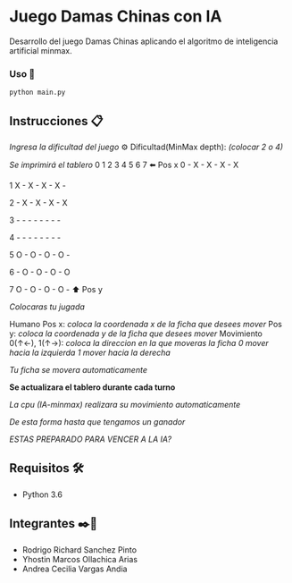 # Juego Damas Chinas con IA

Desarrollo del juego Damas Chinas aplicando el algoritmo de inteligencia artificial minmax.


### Uso 🔧

```
python main.py

```

## Instrucciones 📋

_Ingresa la dificultad del juego_ ⚙️
 Dificultad(MinMax depth): _(colocar 2 o 4)_

_Se imprimirá el tablero_
  0 1 2 3 4 5 6 7   ⬅️ Pos x
0 - X - X - X - X 

1 X - X - X - X - 

2 - X - X - X - X 

3 - - - - - - - - 

4 - - - - - - - - 

5 O - O - O - O - 

6 - O - O - O - O 

7 O - O - O - O - 
⬆️
Pos y

_Colocaras tu jugada_

Humano 
Pos x: _coloca la coordenada x de la ficha que desees mover_
Pos y: _coloca la coordenada y de la ficha que desees mover_
Movimiento 0(↑←), 1(↑→): _coloca la direccion en la que moveras la ficha_
			 _0 mover hacia la izquierda_
			 _1 mover hacia la derecha_

_Tu ficha se movera automaticamente_

**Se actualizara el tablero durante cada turno**

_La cpu (IA-minmax) realizara su movimiento automaticamente_

_De esta forma hasta que tengamos un ganador_

_ESTAS PREPARADO PARA VENCER A LA IA?_

## Requisitos 🛠️

- Python 3.6

## Integrantes ✒️📄

- Rodrigo Richard Sanchez Pinto
- Yhostin Marcos Ollachica Arias
- Andrea Cecilia Vargas Andia


